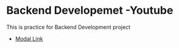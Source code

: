 # Backend Developemet -Youtube

This is practice for Backend Development project

- [Modal Link](https://www.youtube.com/redirect?event=video_description&redir_token=QUFFLUhqbjk2M3BQUGhjRzVQaHctRVV3RVVNVkVJd3hLZ3xBQ3Jtc0ttY1BfSzhtNElrUWo5eFAwSzRJd0dLd05IT0NyWF9zX1dxaEsyeGp3LW56OUdoMlBzRlBIdkdHVDZSdUdYdFVlcHlVU0xlRngyTklkamtaNXFraEgzM0NGWnFYRjZmMk1lUDhKQlFQaFYydVBsM2Nudw&q=https%3A%2F%2Fapp.eraser.io%2Fworkspace%2FYtPqZ1VogxGy1jzIDkzj%3Forigin%3Dshare&v=9B4CvtzXRpc)
